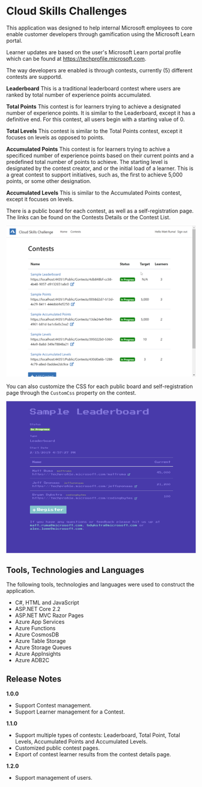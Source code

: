 # Cloud Skills Challenges #
This application was designed to help internal Microsoft employees to core enable customer developers through gamification using the Microsoft Learn portal.

Learner updates are based on the user's Microsoft Learn portal profile which can be found at https://techprofile.microsoft.com. 

The way developers are enabled is through contests, currently (5) different contests are supportd.

**Leaderboard** This is a traditional leaderboard contest where users are ranked by total number of experience points accumulated.

**Total Points** This contest is for learners trying to achieve a designated number of experience points. It is similar to the Leaderboard, except it has a definitive end. For this contest, all users begin with a starting value of 0.

**Total Levels** This contest is similar to the Total Points contest, except it focuses on levels as opposed to points.

**Accumulated Points** This contest is for learners trying to achive a specificed number of experience points based on their current points and a predefined total number of points to achieve. The starting level is designated by the contest creator, and or the initial load of a learner. This is a great contest to support initiatives, such as, the first to achieve 5,000 points, or some other designation.

**Accumulated Levels** This is similar to the Accumulated Points contest, except it focuses on levels.

There is a public board for each contest, as well as a self-registration page. The links can be found on the Contests Details or the Contest List.

![Contest List Screenshot][screenshot-contest-list]

You can also customize the CSS for each public board and self-registration page through the `CustomCss` property on the contest.

![Contest Details Screenshot][screenshot-contest-details-public]

## Tools, Technologies and Languages ##

The following tools, technologies and languages were used to construct the application.

* C#, HTML and JavaScript
* ASP.NET Core 2.2
* ASP.NET MVC Razor Pages
* Azure App Services
* Azure Functions
* Azure CosmosDB
* Azure Table Storage
* Azure Storage Queues
* Azure AppInsights
* Azure ADB2C

[screenshot-contest-list]: https://github.com/GLRAzure/praxeum/blob/master/screenshot-contest-list.png?raw=true
[screenshot-contest-details-public]: https://github.com/GLRAzure/praxeum/blob/master/screenshot-contest-details-public.png?raw=true

## Release Notes ##

**1.0.0**

* Support Contest management.
* Support Learner management for a Contest.

**1.1.0**

* Support multiple types of contests: Leaderboard, Total Point, Total Levels, Accumulated Points and Accumulated Levels.
* Customized public contest pages.
* Export of contest learner results from the contest details page.

**1.2.0**

* Support management of users.


